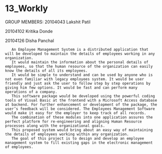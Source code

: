 # 13_Workly

GROUP MEMBERS:
20104043  Lakshit Patil

20104102  Kritika Donde

20104126  Disha Panchal
              
       An Employee Management System is a distributed application that will be developed to maintain the details of employees working in any organization. 
       It would maintain the information about the personal details of employees, so that the human resource of the organization can easily know the details of all its employees. 
       It would be simple to understand and can be used by anyone who is not even familiar with legacy employees system. It would be user friendly and just ask the user to follow step by step operations by giving him few options. It would be fast and can perform many operations of a company. 
       This software package would be developed using the powerful coding tools of Visual Basic at the frontend with a Microsoft Access database at backend. For further enhancement or development of the package, the user’s feedback will be considered. The Employees Management Software would make it easy for the employer to keep track of all records. 
       The combination of these modules into one application assures the perfect platform for re-engineering and aligning Human Resource processes along with the organizational goals.
       This proposed system would bring about an easy way of maintaining the details of employees working within any organization.
       The goal of this project is to design and develop an employee management system to fill existing gaps in the electronic management of employees.       
